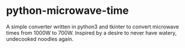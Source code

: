 # python-microwave-time

A simple converter written in python3 and tkinter to convert microwave times from 1000W to 700W. Inspired by a desire to never have watery, undecooked noodles again.

